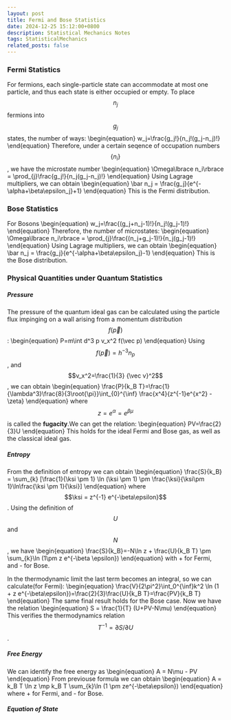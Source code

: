 ```yaml
---
layout: post
title: Fermi and Bose Statistics
date: 2024-12-25 15:12:00+0800
description: Statistical Mechanics Notes 
tags: StatisticalMechanics
related_posts: false
---
```


### Fermi Statistics
For fermions, each single-particle state can accommodate at most one particle, and thus each state is either occupied or empty. To place $$n_j$$ fermions into $$g_j$$ states, the number of ways:
\begin{equation}
w_j=\frac{g_j!}{n_j!(g_j-n_j)!}
\end{equation}
Therefore, under a certain seqence of occupation numbers$$\lbrace n_i\rbrace$$, we have the microstate number
\begin{equation}
\Omega\lbrace n_i\rbrace = \prod_{j}\frac{g_j!}{n_j(g_j-n_j)!}
\end{equation}
Using Lagrage multipliers, we can obtain
\begin{equation}
\bar n_j = \frac{g_j}{e^{-\alpha+\beta\epsilon_j}+1}
\end{equation}
This is the Fermi distribution.

### Bose Statistics
For Bosons
\begin{equation}
w_j=\frac{(g_j+n_j-1)!}{n_j!(g_j-1)!}
\end{equation}
Therefore, the number of microstates:
\begin{equation}
\Omega\lbrace n_i\rbrace = \prod_{j}\frac{(n_j+g_j-1)!}{n_j(g_j-1)!}
\end{equation}
Using Lagrage multipliers, we can obtain
\begin{equation}
\bar n_j = \frac{g_j}{e^{-\alpha+\beta\epsilon_j}-1}
\end{equation}
This is the Bose distribution.

### Physical Quantities under Quantum Statistics
##### Pressure
The pressure of the quantum ideal gas can be calculated using the particle flux impinging on a wall arising from a momentum distribution $$f(\vec p)$$:
\begin{equation}
P=m\int d^3 p v_x^2 f(\vec p)
\end{equation}
Using $$f(\vec p) = h^{-3} n_p$$, and $$v_x^2=\frac{1}{3} {\vec v}^2$$, we can obtain
\begin{equation}
\frac{P}{k_B T}=\frac{1}{\lambda^3}\frac{8}{3\root{\pi}}\int_{0}^{\inf} \frac{x^4}{z^{-1}e^{x^2} -\zeta}
\end{equation}
where $$z = e^\alpha = e^{\beta \mu}$$ is called the **fugacity**.We can get the relation:
\begin{equation}
PV=\frac{2}{3}U
\end{equation}
This holds for the ideal Fermi and Bose gas, as well as the classical ideal gas.

##### Entropy
From the definition of entropy we can obtain
\begin{equation}
\frac{S}{k_B} = \sum_{k} [\frac{1}{\ksi \pm 1} \ln (\ksi \pm 1) \pm \frac{\ksi}{\ksi\pm 1}\ln\frac{\ksi \pm 1}{\ksi}]
\end{equation}
where $$\ksi = z^{-1} e^{-\beta\epsilon}$$. Using the definition of $$U$$ and $$N$$, we have
\begin{equation}
\frac{S}{k_B}=-N\ln z + \frac{U}{k_B T} \pm \sum_{k}\ln (1\pm z e^{-\beta \epsilon})
\end{equation}
with + for Fermi, and - for Bose.

In the thermodynamic limit the last term becomes an integral, so we can calculate(for Fermi):
\begin{equation}
\frac{V}{2\pi^2}\int_0^{\inf}k^2 \ln (1 + z e^{-\beta\epsilon})=\frac{2}{3}\frac{U}{k_B T}=\frac{PV}{k_B T}
\end{equation}
The same final result holds for the Bose case. Now we have the relation
\begin{equation}
S = \frac{1}{T} (U+PV-N\mu)
\end{equation}
This verifies the thermodynamics relation $$T^{-1} = \partial S/\partial U$$.
##### Free Energy
We can identify the free energy as
\begin{equation}
A = N\mu - PV
\end{equation}
From previouse formula we can obtain
\begin{equation}
A = k_B T \ln z \mp k_B T \sum_{k}\ln (1 \pm ze^{-\beta\epsilon})
\end{equation}
where + for Fermi, and - for Bose.
##### Equation of State
